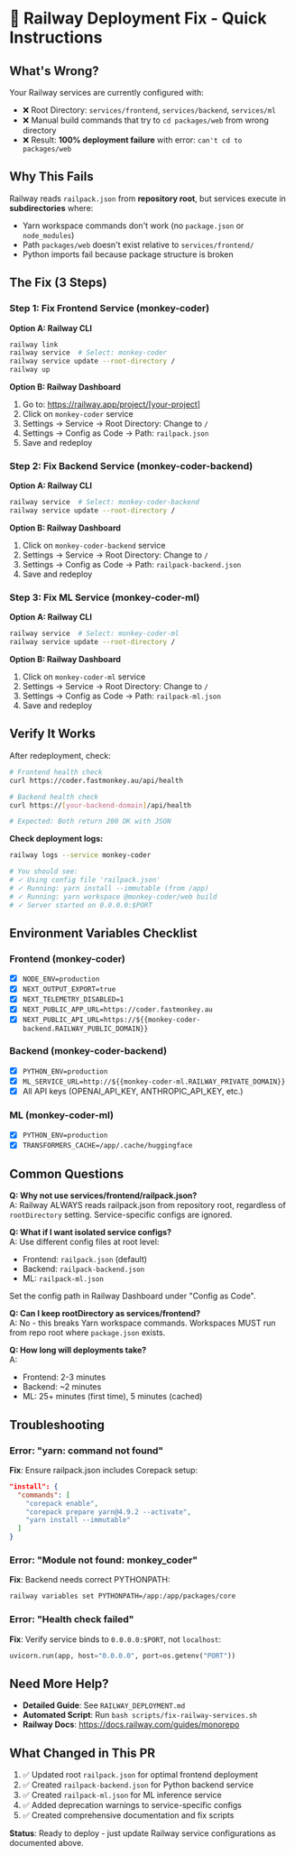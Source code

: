 # 🚨 Railway Deployment Fix - Quick Instructions

## What's Wrong?

Your Railway services are currently configured with:
- ❌ Root Directory: `services/frontend`, `services/backend`, `services/ml`
- ❌ Manual build commands that try to `cd packages/web` from wrong directory
- ❌ Result: **100% deployment failure** with error: `can't cd to packages/web`

## Why This Fails

Railway reads `railpack.json` from **repository root**, but services execute in **subdirectories** where:
- Yarn workspace commands don't work (no `package.json` or `node_modules`)
- Path `packages/web` doesn't exist relative to `services/frontend/`
- Python imports fail because package structure is broken

## The Fix (3 Steps)

### Step 1: Fix Frontend Service (monkey-coder)

**Option A: Railway CLI**
```bash
railway link
railway service  # Select: monkey-coder
railway service update --root-directory /
railway up
```

**Option B: Railway Dashboard**
1. Go to: https://railway.app/project/[your-project]
2. Click on `monkey-coder` service
3. Settings → Service → Root Directory: Change to `/`
4. Settings → Config as Code → Path: `railpack.json`
5. Save and redeploy

### Step 2: Fix Backend Service (monkey-coder-backend)

**Option A: Railway CLI**
```bash
railway service  # Select: monkey-coder-backend
railway service update --root-directory /
```

**Option B: Railway Dashboard**
1. Click on `monkey-coder-backend` service
2. Settings → Service → Root Directory: Change to `/`
3. Settings → Config as Code → Path: `railpack-backend.json`
4. Save and redeploy

### Step 3: Fix ML Service (monkey-coder-ml)

**Option A: Railway CLI**
```bash
railway service  # Select: monkey-coder-ml
railway service update --root-directory /
```

**Option B: Railway Dashboard**
1. Click on `monkey-coder-ml` service
2. Settings → Service → Root Directory: Change to `/`
3. Settings → Config as Code → Path: `railpack-ml.json`
4. Save and redeploy

## Verify It Works

After redeployment, check:

```bash
# Frontend health check
curl https://coder.fastmonkey.au/api/health

# Backend health check
curl https://[your-backend-domain]/api/health

# Expected: Both return 200 OK with JSON
```

**Check deployment logs:**
```bash
railway logs --service monkey-coder

# You should see:
# ✓ Using config file 'railpack.json'
# ✓ Running: yarn install --immutable (from /app)
# ✓ Running: yarn workspace @monkey-coder/web build
# ✓ Server started on 0.0.0.0:$PORT
```

## Environment Variables Checklist

### Frontend (monkey-coder)
- [x] `NODE_ENV=production`
- [x] `NEXT_OUTPUT_EXPORT=true`
- [x] `NEXT_TELEMETRY_DISABLED=1`
- [x] `NEXT_PUBLIC_APP_URL=https://coder.fastmonkey.au`
- [x] `NEXT_PUBLIC_API_URL=https://${{monkey-coder-backend.RAILWAY_PUBLIC_DOMAIN}}`

### Backend (monkey-coder-backend)
- [x] `PYTHON_ENV=production`
- [x] `ML_SERVICE_URL=http://${{monkey-coder-ml.RAILWAY_PRIVATE_DOMAIN}}`
- [x] All API keys (OPENAI_API_KEY, ANTHROPIC_API_KEY, etc.)

### ML (monkey-coder-ml)
- [x] `PYTHON_ENV=production`
- [x] `TRANSFORMERS_CACHE=/app/.cache/huggingface`

## Common Questions

**Q: Why not use services/frontend/railpack.json?**  
A: Railway ALWAYS reads railpack.json from repository root, regardless of `rootDirectory` setting. Service-specific configs are ignored.

**Q: What if I want isolated service configs?**  
A: Use different config files at root level:
- Frontend: `railpack.json` (default)
- Backend: `railpack-backend.json`
- ML: `railpack-ml.json`

Set the config path in Railway Dashboard under "Config as Code".

**Q: Can I keep rootDirectory as services/frontend?**  
A: No - this breaks Yarn workspace commands. Workspaces MUST run from repo root where `package.json` exists.

**Q: How long will deployments take?**  
A: 
- Frontend: 2-3 minutes
- Backend: ~2 minutes
- ML: 25+ minutes (first time), 5 minutes (cached)

## Troubleshooting

### Error: "yarn: command not found"
**Fix**: Ensure railpack.json includes Corepack setup:
```json
"install": {
  "commands": [
    "corepack enable",
    "corepack prepare yarn@4.9.2 --activate",
    "yarn install --immutable"
  ]
}
```

### Error: "Module not found: monkey_coder"
**Fix**: Backend needs correct PYTHONPATH:
```bash
railway variables set PYTHONPATH=/app:/app/packages/core
```

### Error: "Health check failed"
**Fix**: Verify service binds to `0.0.0.0:$PORT`, not `localhost`:
```python
uvicorn.run(app, host="0.0.0.0", port=os.getenv("PORT"))
```

## Need More Help?

- **Detailed Guide**: See `RAILWAY_DEPLOYMENT.md`
- **Automated Script**: Run `bash scripts/fix-railway-services.sh`
- **Railway Docs**: https://docs.railway.com/guides/monorepo

## What Changed in This PR

1. ✅ Updated root `railpack.json` for optimal frontend deployment
2. ✅ Created `railpack-backend.json` for Python backend service
3. ✅ Created `railpack-ml.json` for ML inference service
4. ✅ Added deprecation warnings to service-specific configs
5. ✅ Created comprehensive documentation and fix scripts

**Status**: Ready to deploy - just update Railway service configurations as documented above.
